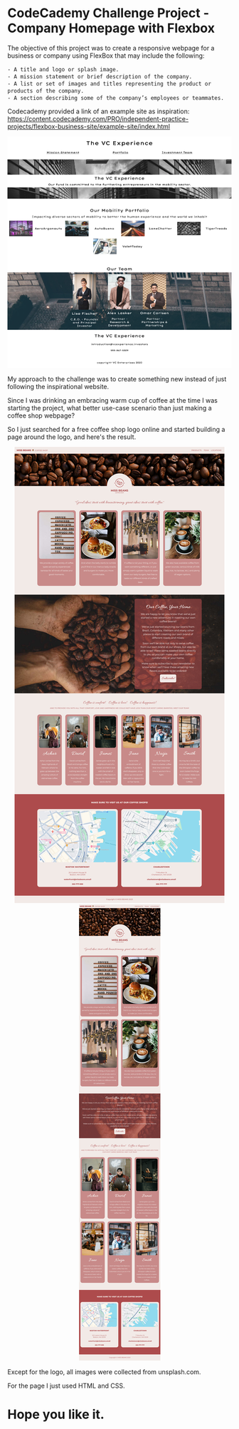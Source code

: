 # CodeCademy Challenge Project - Company Homepage with Flexbox

The objective of this project was to create a responsive webpage for a business or company using FlexBox that may include the following:

    - A title and logo or splash image.
    - A mission statement or brief description of the company.
    - A list or set of images and titles representing the product or products of the company.
    - A section describing some of the company’s employees or teammates.


Codecademy provided a link of an example site as inspiration:
https://content.codecademy.com/PRO/independent-practice-projects/flexbox-business-site/example-site/index.html

<p align="center">
  <img src="./resources/example.png" />
</p>

My approach to the challenge was to create something new instead of just following the inspirational website.

Since I was drinking an embracing warm cup of coffee at the time I was starting the project, what better use-case scenario than just making a coffee shop webpage?

So I just searched for a free coffee shop logo online and started building a page around the logo, and here's the result.

<p align="center">
  <img src="./resources/MissBeans_full.png" />
  <img src="./resources/MissBeans_tablet.png" />
</p>

Except for the logo, all images were collected from unsplash.com.

For the page I just used HTML and CSS.

# Hope you like it.

